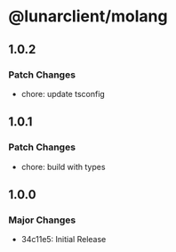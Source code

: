 # @lunarclient/molang

## 1.0.2

### Patch Changes

-   chore: update tsconfig

## 1.0.1

### Patch Changes

-   chore: build with types

## 1.0.0

### Major Changes

-   34c11e5: Initial Release
